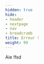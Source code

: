 ```yaml
---
hidden: true
hide:
- header
- nextpage
- nav
- breadcrumb
title: Erreur !
weight: 99
---
```


Aie !fsd